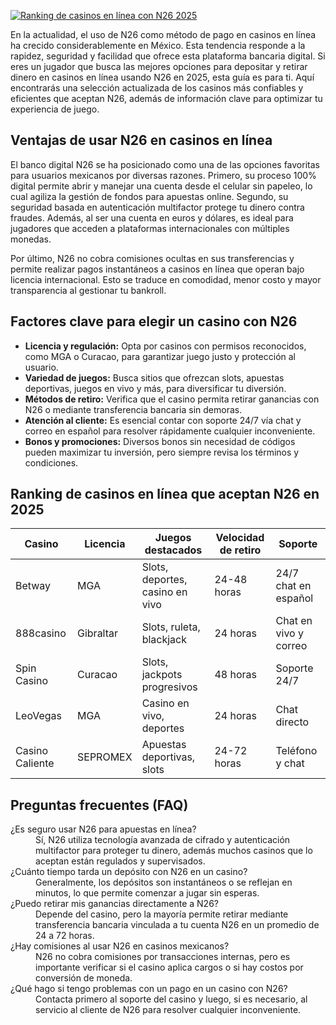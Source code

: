 [![Ranking de casinos en línea con N26 2025](https://123-caf.pages.dev/gitsignup.png)](https://vrmoo.ru/Bt82HjjY)

<p>En la actualidad, el uso de N26 como método de pago en casinos en línea ha crecido considerablemente en México. Esta tendencia responde a la rapidez, seguridad y facilidad que ofrece esta plataforma bancaria digital. Si eres un jugador que busca las mejores opciones para depositar y retirar dinero en casinos en línea usando N26 en 2025, esta guía es para ti. Aquí encontrarás una selección actualizada de los casinos más confiables y eficientes que aceptan N26, además de información clave para optimizar tu experiencia de juego.</p>  <h2>Ventajas de usar N26 en casinos en línea</h2> <p>El banco digital N26 se ha posicionado como una de las opciones favoritas para usuarios mexicanos por diversas razones. Primero, su proceso 100% digital permite abrir y manejar una cuenta desde el celular sin papeleo, lo cual agiliza la gestión de fondos para apuestas online. Segundo, su seguridad basada en autenticación multifactor protege tu dinero contra fraudes. Además, al ser una cuenta en euros y dólares, es ideal para jugadores que acceden a plataformas internacionales con múltiples monedas.</p> <p>Por último, N26 no cobra comisiones ocultas en sus transferencias y permite realizar pagos instantáneos a casinos en línea que operan bajo licencia internacional. Esto se traduce en comodidad, menor costo y mayor transparencia al gestionar tu bankroll.</p>  <h2>Factores clave para elegir un casino con N26</h2> <ul>   <li><strong>Licencia y regulación:</strong> Opta por casinos con permisos reconocidos, como MGA o Curacao, para garantizar juego justo y protección al usuario.</li>   <li><strong>Variedad de juegos:</strong> Busca sitios que ofrezcan slots, apuestas deportivas, juegos en vivo y más, para diversificar tu diversión.</li>   <li><strong>Métodos de retiro:</strong> Verifica que el casino permita retirar ganancias con N26 o mediante transferencia bancaria sin demoras.</li>   <li><strong>Atención al cliente:</strong> Es esencial contar con soporte 24/7 vía chat y correo en español para resolver rápidamente cualquier inconveniente.</li>   <li><strong>Bonos y promociones:</strong> Diversos bonos sin necesidad de códigos pueden maximizar tu inversión, pero siempre revisa los términos y condiciones.</li> </ul>  <h2>Ranking de casinos en línea que aceptan N26 en 2025</h2> <table>   <thead>     <tr>       <th>Casino</th>       <th>Licencia</th>       <th>Juegos destacados</th>       <th>Velocidad de retiro</th>       <th>Soporte</th>     </tr>   </thead>   <tbody>     <tr>       <td>Betway</td>       <td>MGA</td>       <td>Slots, deportes, casino en vivo</td>       <td>24-48 horas</td>       <td>24/7 chat en español</td>     </tr>     <tr>       <td>888casino</td>       <td>Gibraltar</td>       <td>Slots, ruleta, blackjack</td>       <td>24 horas</td>       <td>Chat en vivo y correo</td>     </tr>     <tr>       <td>Spin Casino</td>       <td>Curacao</td>       <td>Slots, jackpots progresivos</td>       <td>48 horas</td>       <td>Soporte 24/7</td>     </tr>     <tr>       <td>LeoVegas</td>       <td>MGA</td>       <td>Casino en vivo, deportes</td>       <td>24 horas</td>       <td>Chat directo</td>     </tr>     <tr>       <td>Casino Caliente</td>       <td>SEPROMEX</td>       <td>Apuestas deportivas, slots</td>       <td>24-72 horas</td>       <td>Teléfono y chat</td>     </tr>   </tbody> </table>  <h2>Preguntas frecuentes (FAQ)</h2> <dl>   <dt>¿Es seguro usar N26 para apuestas en línea?</dt>   <dd>Sí, N26 utiliza tecnología avanzada de cifrado y autenticación multifactor para proteger tu dinero, además muchos casinos que lo aceptan están regulados y supervisados.</dd>    <dt>¿Cuánto tiempo tarda un depósito con N26 en un casino?</dt>   <dd>Generalmente, los depósitos son instantáneos o se reflejan en minutos, lo que permite comenzar a jugar sin esperas.</dd>    <dt>¿Puedo retirar mis ganancias directamente a N26?</dt>   <dd>Depende del casino, pero la mayoría permite retirar mediante transferencia bancaria vinculada a tu cuenta N26 en un promedio de 24 a 72 horas.</dd>    <dt>¿Hay comisiones al usar N26 en casinos mexicanos?</dt>   <dd>N26 no cobra comisiones por transacciones internas, pero es importante verificar si el casino aplica cargos o si hay costos por conversión de moneda.</dd>    <dt>¿Qué hago si tengo problemas con un pago en un casino con N26?</dt>   <dd>Contacta primero al soporte del casino y luego, si es necesario, al servicio al cliente de N26 para resolver cualquier inconveniente.</dd> </dl>